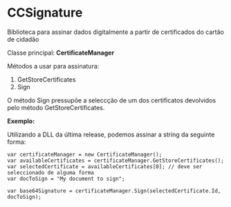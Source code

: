 # CCSignature
Biblioteca para assinar dados digitalmente a partir de certificados do cartão de cidadão

Classe principal: **CertificateManager**

Métodos a usar para assinatura:
 1. GetStoreCertificates
 2. Sign

O método Sign pressupõe a seleccção de um dos certificatos devolvidos pelo método GetStoreCertificates.

**Exemplo:**

Utilizando a DLL da última release, podemos assinar a string da seguinte forma:

    var certificateManager = new CertificateManager();
    var availableCertificates = certificateManager.GetStoreCertificates();
    var selectedCertificate = availableCertificates[0]; // deve ser seleccionado de alguma forma
    var docToSign = "My document to sign";
    
    var base64Signature = certificateManager.Sign(selectedCertificate.Id, docToSign);
